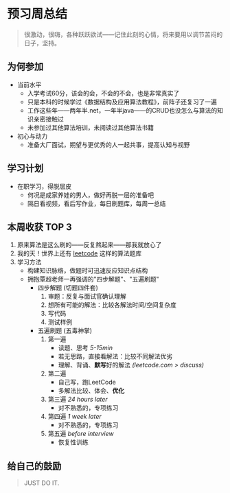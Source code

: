 # 预习周总结
> 很激动，很嗨，各种跃跃欲试——记住此刻的心情，将来要用以调节苦闷的日子，坚持。
## 为何参加
- 当前水平
    - 入学考试60分，该会的会，不会的不会，也是非常真实了
    - 只是本科的时候学过《数据结构及应用算法教程》，前阵子还复习了一遍
    - 工作这些年——两年半.net，一年半java——的CRUD也没怎么与算法的知识亲密接触过
    - 未参加过其他算法培训，未阅读过其他算法书籍
- 初心与动力
    - 准备大厂面试，期望与更优秀的人一起共事，提高认知与视野
## 学习计划
- 在职学习，得脱层皮
    - 何况是成家养娃的男人，做好再脱一层的准备吧
    - 隔日看视频，看后写作业，每日刷题库，每周一总结
## 本周收获 TOP 3
1. 原来算法是这么刷的——反复熬起来——那我就放心了
2. 我的天！世界上还有 [leetcode](leetcode-cn.com) 这样的算法题库
3. 学习方法
    - 构建知识脉络，做题时可迅速反应知识点结构
    - 拥抱覃超老师一再强调的"四步解题"、"五遍刷题"
        - 四步解题 (切题四件套)
            1. 审题：反复与面试官确认理解
            2. 想所有可能的解法：比较各解法时间/空间复杂度
            3. 写代码
            4. 测试样例
        - 五遍刷题 (五毒神掌)
            1. 第一遍
                - 读题、思考 *5-15min*
                - 若无思路，直接看解法：比较不同解法优劣
                - 理解、背诵、**默写**好的解法 *(leetcode.com > discuss)*
            2. 第二遍
                - 自己写，跑LeetCode
                - 多解法比较、体会、**优化**
            3. 第三遍 *24 hours later*
                - 对不熟悉的，专项练习
            4. 第四遍 *1 week later*
                - 对不熟悉的，专项练习
            5. 第五遍 *before interview*
                - 恢复性训练
## 给自己的鼓励
> JUST DO IT.
